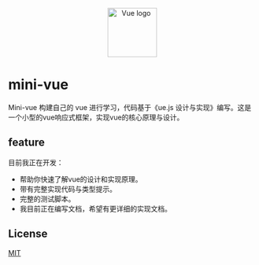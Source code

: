 <p align="center"><a href="https://vuejs.org" target="_blank" rel="noopener noreferrer"><img width="100" src="https://vuejs.org/images/logo.png" alt="Vue logo"></a></p>

# mini-vue

Mini-vue 构建自己的 vue 进行学习，代码基于《ue.js 设计与实现》编写。这是一个小型的vue响应式框架，实现vue的核心原理与设计。

## feature

目前我正在开发：

- 帮助你快速了解vue的设计和实现原理。
- 带有完整实现代码与类型提示。
- 完整的测试脚本。
- 我目前正在编写文档，希望有更详细的实现文档。

## License

[MIT](https://github.com/KesionX/mini-vue/blob/main/LICENSE)
